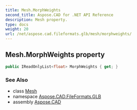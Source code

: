 ```yaml
---
title: Mesh.MorphWeights
second_title: Aspose.CAD for .NET API Reference
description: Mesh property. 
type: docs
weight: 20
url: /net/aspose.cad.fileformats.glb/mesh/morphweights/
---
```

## Mesh.MorphWeights property

```csharp
public IReadOnlyList<float> MorphWeights { get; }
```

### See Also

* class [Mesh](../)
* namespace [Aspose.CAD.FileFormats.GLB](../../mesh/)
* assembly [Aspose.CAD](../../../)


